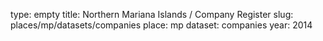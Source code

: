 type: empty
title: Northern Mariana Islands / Company Register
slug: places/mp/datasets/companies
place: mp
dataset: companies
year: 2014
